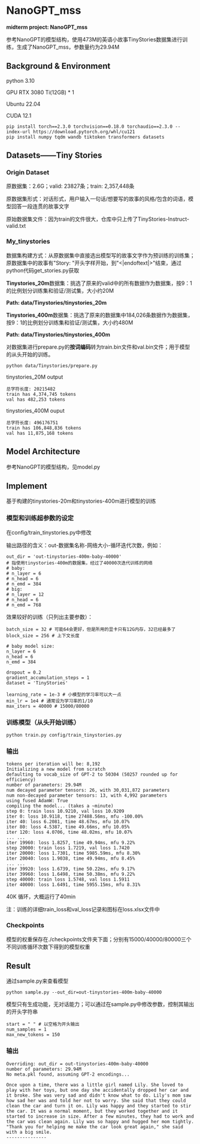 # NanoGPT_mss

**midterm project: NanoGPT_mss**

参考NanoGPT的模型结构，使用473M的英语小故事TinyStories数据集进行训练，生成了NanoGPT_mss，参数量约为29.94M

## Background & Environment

python 3.10

GPU RTX 3080 Ti(12GB) * 1

Ubuntu 22.04

CUDA 12.1

```
pip install torch==2.3.0 torchvision==0.18.0 torchaudio==2.3.0 --index-url https://download.pytorch.org/whl/cu121
pip install numpy tqdm wandb tiktoken transformers datasets
```

## Datasets——Tiny Stories

### Origin Dataset

原数据集：2.6G；valid: 23827条；train: 2,357,448条

原数据集形式：对话形式，用户输入一句话/想要写的故事的风格/包含的词语，模型回答一段连贯的故事文字

原始数据集文件：因为train的文件很大，仓库中只上传了TinyStories-Instruct-valid.txt

### My_tinystories

数据集构建方式：从原数据集中直接选出模型写的故事文字作为预训练的训练集；原数据集中的故事有"Story: "开头字样开始，到"<|endoftext|>"结束，通过python代码get_stories.py获取

**Tinystories_20m**数据集：挑选了原来的valid中的所有数据作为数据集，按9：1的比例划分训练集和验证/测试集，大小约20M

**Path: data/Tinystories/tinystories_20m**

**Tinystories_400m**数据集：挑选了原来的数据集中184,026条数据作为数据集，按9：1的比例划分训练集和验证/测试集，大小约480M

**Path: data/Tinystories/tinystories_400m**

对数据集进行prepare.py的**按词编码**转为train.bin文件和val.bin文件；用于模型的从头开始的训练。

```
python data/Tinystories/prepare.py
```

tinystories_20M output

```
总字符长度: 20215482
train has 4,374,745 tokens
val has 482,253 tokens
```

tinystories_400M ouput

```
总字符长度: 496176751
train has 106,848,836 tokens
val has 11,875,168 tokens
```

## Model Architecture

参考NanoGPT的模型结构，见model.py

## Implement

基于构建的tinystories-20m和tinystories-400m进行模型的训练

### 模型和训练超参数的设定

在config/train_tinystories.py中修改

输出路径的含义：out-数据集名称-网络大小-循环迭代次数，例如：

```
out_dir = 'out-tinystories-400m-baby-40000'
# 指使用tinystories-400m的数据集，经过了40000次迭代训练的网络
# baby:
# n_layer = 6
# n_head = 6
# n_emd = 384
# big:
# n_layer = 12
# n_head = 6
# n_emd = 768
```

效果较好的训练（只列出主要参数）：

```
batch_size = 32 # 可能64会更好，但是所用的显卡只有12G内存，32已经最多了
block_size = 256 # 上下文长度

# baby model size:
n_layer = 6
n_head = 6
n_emd = 384

dropout = 0.2
gradient_accumulation_steps = 1
dataset = 'TinyStories'

learning_rate = 1e-3 # 小模型的学习率可以大一点
min_lr = 1e4 # 通常设为学习率的1/10
max_iters = 40000 # 15000/80000
```

### 训练模型（从头开始训练）

```
python train.py config/train_tinystories.py
```

### 输出

```
tokens per iteration will be: 8,192
Initializing a new model from scratch
defaulting to vocab_size of GPT-2 to 50304 (50257 rounded up for efficiency)
number of parameters: 29.94M
num decayed parameter tensors: 26, with 30,031,872 parameters
num non-decayed parameter tensors: 13, with 4,992 parameters
using fused AdamW: True
compiling the model... (takes a ~minute)
step 0: train loss 10.9210, val loss 10.9209
iter 0: loss 10.9118, time 27488.56ms, mfu -100.00%
iter 40: loss 6.2081, time 48.67ms, mfu 10.07%
iter 80: loss 4.5387, time 49.66ms, mfu 10.05%
iter 120: loss 4.0706, time 48.02ms, mfu 10.07%
... ...
iter 19960: loss 1.8257, time 49.94ms, mfu 9.22%
step 20000: train loss 1.7219, val loss 1.7420
iter 20000: loss 1.7301, time 5985.59ms, mfu 8.30%
iter 20040: loss 1.9038, time 49.94ms, mfu 8.45%
... ...
iter 39920: loss 1.6739, time 50.22ms, mfu 9.17%
iter 39960: loss 1.6498, time 50.38ms, mfu 9.22%
step 40000: train loss 1.5748, val loss 1.5911
iter 40000: loss 1.6491, time 5955.15ms, mfu 8.31%
```

40K 循环，大概运行了40min

注：训练的详细train_loss和val_loss记录和图标在loss.xlsx文件中

### Checkpoints

模型的权重保存在./checkpoints文件夹下面；分别有15000/40000/80000三个不同训练循环次数下得到的模型权重

## Result

通过sample.py来查看模型

```
python sample.py --out_dir=out-tinystories-400m-baby-40000
```

模型只有生成功能，无对话能力；可以通过在sample.py中修改参数，控制其输出的开头字符串

```
start = " " # 以空格为开头输出
num_samples = 1
max_new_tokens = 150
```

### 输出

```
Overriding: out_dir = out-tinystories-400m-baby-40000
number of parameters: 29.94M
No meta.pkl found, assuming GPT-2 encodings...

Once upon a time, there was a little girl named Lily. She loved to play with her toys, but one day she accidentally dropped her car and it broke. She was very sad and didn't know what to do. Lily's mom saw how sad her was and told her not to worry. She said that they could clean the car and turn it on. Lily was happy and they started to stir the car. It was a normal moment, but they worked together and it started to increase in size. After a few minutes, they had to work and the car was clean again. Lily was so happy and hugged her mom tightly. "Thank you for helping me make the car look great again," she said with a big smile.
---------------
```
